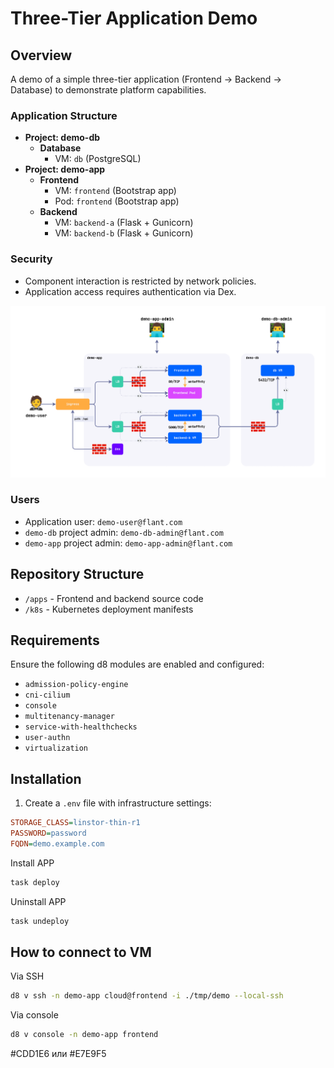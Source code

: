 # Three-Tier Application Demo

## Overview

A demo of a simple three-tier application (Frontend -> Backend -> Database) to demonstrate platform capabilities.

### Application Structure

- **Project: demo-db**
  - **Database**
    - VM: `db` (PostgreSQL)
- **Project: demo-app**
  - **Frontend**
    - VM: `frontend` (Bootstrap app)
    - Pod: `frontend` (Bootstrap app)
  - **Backend**
    - VM: `backend-a` (Flask + Gunicorn)
    - VM: `backend-b` (Flask + Gunicorn)

### Security
- Component interaction is restricted by network policies.
- Application access requires authentication via Dex.

![](./demo-app.png)

### Users
- Application user: `demo-user@flant.com`
- `demo-db` project admin: `demo-db-admin@flant.com`
- `demo-app` project admin: `demo-app-admin@flant.com`

## Repository Structure
- `/apps` - Frontend and backend source code
- `/k8s` - Kubernetes deployment manifests

## Requirements

Ensure the following d8 modules are enabled and configured:
- `admission-policy-engine`
- `cni-cilium`
- `console`
- `multitenancy-manager`
- `service-with-healthchecks`
- `user-authn`
- `virtualization`

## Installation

1. Create a `.env` file with infrastructure settings:

```ini
STORAGE_CLASS=linstor-thin-r1
PASSWORD=password
FQDN=demo.example.com
```

Install APP

```bash
task deploy
```

Uninstall APP

```bash
task undeploy
```

## How to connect to VM

Via SSH

```bash
d8 v ssh -n demo-app cloud@frontend -i ./tmp/demo --local-ssh
```

Via console

```bash
d8 v console -n demo-app frontend
```


#CDD1E6 или #E7E9F5
